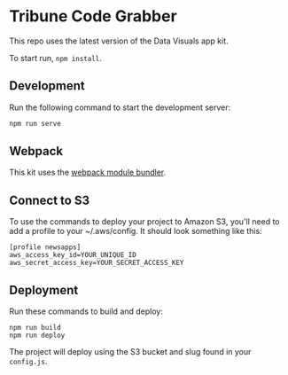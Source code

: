 # Tribune Code Grabber

This repo uses the latest version of the Data Visuals app kit.

To start run, `npm install`.

## Development

Run the following command to start the development server:

```sh
npm run serve
```

## Webpack

This kit uses the [webpack module bundler](https://webpack.github.io/).

## Connect to S3

To use the commands to deploy your project to Amazon S3, you'll need to add a profile to your ~/.aws/config. It should look something like this:

```
[profile newsapps]
aws_access_key_id=YOUR_UNIQUE_ID
aws_secret_access_key=YOUR_SECRET_ACCESS_KEY
```

## Deployment

Run these commands to build and deploy:

```
npm run build
npm run deploy
```

The project will deploy using the S3 bucket and slug found in your `config.js`.
